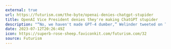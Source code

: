 ```yaml
---
external: true
url: https://futurism.com/the-byte/openai-denies-chatgpt-stupider
title: OpenAI Vice President denies they're making ChatGPT stupider
description: "“No, we haven't made GPT-4 dumber,” Welinder tweeted on Thursday. “Quite the opposite: we make each new version smarter than the previous one. Current hypothesis: When you use it more heavily, you start noticing issues you didn't see before.”"
date: 2023-07-12T20:26:49Z
icon: https://superb-rose-sheep.faviconkit.com/futurism.com/32
source: Futurism
---
```

